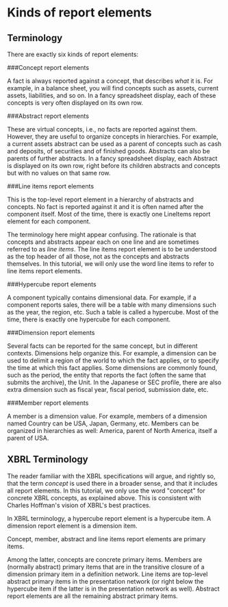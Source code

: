 Kinds of report elements
========================


Terminology
-----------
There are exactly six kinds of report elements:

###Concept report elements

A fact is always reported against a concept, that describes *what* it is. For example, in a balance sheet, you will find concepts such as assets, current assets, liabilities, and so on. In a fancy spreadsheet display, each of these concepts is very often displayed on its own row.

###Abstract report elements

These are virtual concepts, i.e., no facts are reported against them. However, they are useful to organize concepts in hierarchies. For example, a current assets abstract can be used as a parent of concepts such as cash and deposits, of securities and of finished goods. Abstracts can also be parents of further abstracts. In a fancy spreadsheet display, each Abstract is displayed on its own row, right before its children abstracts and concepts but with no values on that same row.

###Line items report elements

This is the top-level report element in a hierarchy of abstracts and concepts. No fact is reported against it and it is often named after the component itself. Most of the time, there is exactly one LineItems report element for each component.

The terminology here might appear confusing. The rationale is that concepts and abstracts appear each on one line and are sometimes referred to as *line items*. The line items report element is to be understood as the top header of all those, not as the concepts and abstracts themselves. In this tutorial, we will only use the word line items to refer to line items report elements.

###Hypercube report elements

A component typically contains dimensional data. For example, if a component reports sales, there will be a table with many dimensions such as the year, the region, etc. Such a table is called a hypercube. Most of the time, there is exactly one hypercube for each component.

###Dimension report elements

Several facts can be reported for the same concept, but in different contexts. Dimensions help organize this. For example, a dimension can be used to delimit a region of the world to which the fact applies, or to specify the time at which this fact applies. Some dimensions are commonly found, such as the period, the entity that reports the fact (often the same that submits the archive), the Unit. In the Japanese or SEC profile, there are also extra dimension such as fiscal year, fiscal period, submission date, etc.

###Member report elements

A member is a dimension value. For example, members of a dimension named Country can be USA, Japan, Germany, etc. Members can be organized in hierarchies as well: America, parent of North America, itself a parent of USA.

XBRL Terminology
----------------

The reader familiar with the XBRL specifications will argue, and rightly so, that the term *concept* is used there in a broader sense, and that it includes all report elements. In this tutorial, we only use the word "concept" for concrete XBRL concepts, as explained above. This is consistent with Charles Hoffman's vision of XBRL's best practices.

In XBRL terminology, a hypercube report element is a hypercube item. A dimension report element is a dimension item.

Concept, member, abstract and line items report elements are primary items.

Among the latter, concepts are concrete primary items. Members are (normally abstract) primary items that are in the transitive closure of a dimension primary item in a definition network. Line items are top-level abstract primary items in the presentation network (or right below the hypercube item if the latter is in the presentation network as well). Abstract report elements are all the remaining abstract primary items.
